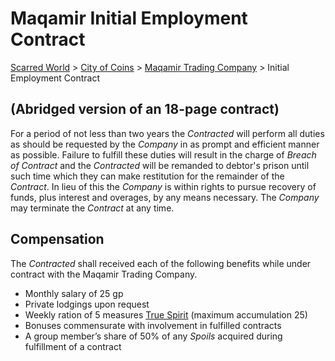 # Maqamir Initial Employment Contract
[Scarred World](./readme.md) > [City of Coins](./city-of-coins.md) > [Maqamir Trading Company](./maqamir.md) > Initial Employment Contract

## (Abridged version of an 18-page contract)
For a period of not less than two years the *Contracted* will perform all duties as should be requested by the *Company* in as prompt and efficient manner as possible. Failure to fulfill these duties will result in the charge of *Breach of Contract* and the *Contracted* will be remanded to debtor's prison until such time which they can make restitution for the remainder of the *Contract*. In lieu of this the *Company* is within rights to pursue recovery of funds, plus interest and overages, by any means necessary. The *Company* may terminate the *Contract* at any time.

## Compensation
The *Contracted* shall received each of the following benefits while under contract with the Maqamir Trading Company.
* Monthly salary of 25 gp
* Private lodgings upon request
* Weekly ration of 5 measures [True Spirit](./spirits.md) (maximum accumulation 25)
* Bonuses commensurate with involvement in fulfilled contracts
* A group member’s share of 50% of any *Spoils* acquired during fulfillment of a contract
